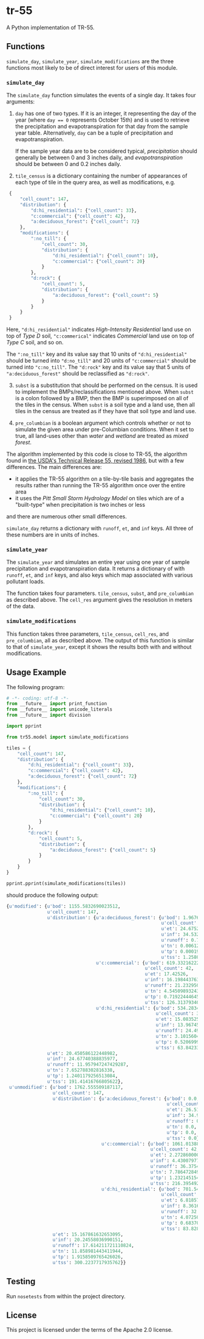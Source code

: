 # tr-55

A Python implementation of TR-55.

## Functions

`simulate_day`, `simulate_year`, `simulate_modifications` are the three functions most likely to be of direct interest for users of this module.

### `simulate_day`

The `simulate_day` function simulates the events of a single day.  It takes four arguments:

   1. `day` has one of two types.  If it is an integer, it representing the day of the year (where `day == 0` represents October 15th) and is used to retrieve the precipitation and evapotranspiration for that day from the sample year table.  Alternatively, `day` can be a tuple of precipitation and evapotranspiration.

      If the sample year data are to be considered typical, *precipitation* should generally be between 0 and 3 inches daily, and *evapotranspiration* should be between 0 and 0.2 inches daily.

   2. `tile_census` is a dictionary containing the number of appearances of each type of tile in the query area, as well as modifications, e.g.
   ```Python
    {
        "cell_count": 147,
        "distribution": {
            "d:hi_residential": {"cell_count": 33},
            "c:commercial": {"cell_count": 42},
            "a:deciduous_forest": {"cell_count": 72}
        },
        "modifications": {
            ":no_till": {
                "cell_count": 30,
                "distribution": {
                    "d:hi_residential": {"cell_count": 10},
                    "c:commercial": {"cell_count": 20}
                }
            },
            "d:rock": {
                "cell_count": 5,
                "distribution": {
                    "a:deciduous_forest": {"cell_count": 5}
                }
            }
        }
    }
   ```
   Here, `"d:hi_residential"` indicates *High-Intensity Residential* land use on top of *Type D* soil, `"c:commerical"` indicates *Commercial* land use on top of *Type C* soil, and so on.

   The `":no_till"` key and its value say that 10 units of `"d:hi_residential"` should be turned into `"d:no_till"` and 20 units of `"c:commercial"` should be turned into `"c:no_till"`.  The `"d:rock"` key and its value say that 5 units of `"a:deciduous_forest"` should be reclassified as `"d:rock"`.

   3. `subst` is a substitution that should be performed on the census.  It is used to implement the BMPs/reclassifications mentioned above.  When `subst` is a colon followed by a BMP, then the BMP is superimposed on all of the tiles in the census.  When `subst` is a soil type and a land use, then all tiles in the census are treated as if they have that soil type and land use.

   4. `pre_columbian` is a boolean argument which controls whether or not to simulate the given area under pre-Columbian conditions.  When it set to true, all land-uses other than *water* and *wetland* are treated as *mixed forest*.

The algorithm implemented by this code is close to TR-55, the algorithm found in [the USDA's Technical Release 55, revised 1986](http://www.cpesc.org/reference/tr55.pdf), but with a few differences.  The main differences are:

   * it applies the TR-55 algorithm on a tile-by-tile basis and aggregates the results rather than running the TR-55 algorithm once over the entire area
   * it uses the *Pitt Small Storm Hydrology Model* on tiles which are of a "built-type" when precipitation is two inches or less

and there are numerous other small differences.

`simulate_day` returns a dictionary with `runoff`, `et`, and `inf` keys.  All three of these numbers are in units of inches.

### `simulate_year`

The `simulate_year` and simulates an entire year using one year of sample precipitation and evapotranspiration data.  It returns a dictionary of with `runoff`, `et`, and `inf` keys, and also keys which map associated with various pollutant loads.

The function takes four parameters.  `tile_census`, `subst`, and `pre_columbian` as described above.  The `cell_res` argument gives the resolution in meters of the data.

### `simulate_modifications`

This function takes three parameters, `tile_census`, `cell_res`, and `pre_columbian`, all as described above.  The output of this function is similar to that of `simulate_year`, except it shows the results both with and without modifications.

## Usage Example

The following program:
```Python
# -*- coding: utf-8 -*-
from __future__ import print_function
from __future__ import unicode_literals
from __future__ import division

import pprint

from tr55.model import simulate_modifications

tiles = {
    "cell_count": 147,
    "distribution": {
        "d:hi_residential": {"cell_count": 33},
        "c:commercial": {"cell_count": 42},
        "a:deciduous_forest": {"cell_count": 72}
    },
    "modifications": {
        ":no_till": {
            "cell_count": 30,
            "distribution": {
                "d:hi_residential": {"cell_count": 10},
                "c:commercial": {"cell_count": 20}
            }
        },
        "d:rock": {
            "cell_count": 5,
            "distribution": {
                "a:deciduous_forest": {"cell_count": 5}
            }
        }
    }
}

pprint.pprint(simulate_modifications(tiles))
```
should produce the following output:
```Python
{u'modified': {u'bod': 1155.5832690023512,
               u'cell_count': 147,
               u'distribution': {u'a:deciduous_forest': {u'bod': 1.9676947491691286,
                                                         u'cell_count': 72,
                                                         u'et': 24.675262500000017,
                                                         u'inf': 34.53218880673186,
                                                         u'runoff': 0.7999320266014792,
                                                         u'tn': 0.006128885284297285,
                                                         u'tp': 0.00019354374581991428,
                                                         u'tss': 1.258034347829443},
                                 u'c:commercial': {u'bod': 619.3321622220828,
                                                   u'cell_count': 42,
                                                   u'et': 17.42526,
                                                   u'inf': 16.198443763932524,
                                                   u'runoff': 21.23295052178176,
                                                   u'tn': 4.545098932436254,
                                                   u'tp': 0.7192244464514511,
                                                   u'tss': 126.3137934080361},
                                 u'd:hi_residential': {u'bod': 534.2834120310993,
                                                       u'cell_count': 33,
                                                       u'et': 15.08352545454543,
                                                       u'inf': 13.967458770273502,
                                                       u'runoff': 24.498158107332266,
                                                       u'tn': 3.101560485095788,
                                                       u'tp': 0.5206999354540374,
                                                       u'tss': 63.842339912190674}},
               u'et': 20.450586122448982,
               u'inf': 24.67740388835977,
               u'runoff': 11.957947247429287,
               u'tn': 7.652788302816338,
               u'tp': 1.2401179256513084,
               u'tss': 191.41416766805622},
 u'unmodified': {u'bod': 1762.555509187117,
                 u'cell_count': 147,
                 u'distribution': {u'a:deciduous_forest': {u'bod': 0.0,
                                                           u'cell_count': 72,
                                                           u'et': 26.51670000000007,
                                                           u'inf': 34.91810000000001,
                                                           u'runoff': 0.0,
                                                           u'tn': 0.0,
                                                           u'tp': 0.0,
                                                           u'tss': 0.0},
                                   u'c:commercial': {u'bod': 1061.0138827829708,
                                                     u'cell_count': 42,
                                                     u'et': 2.272860000000005,
                                                     u'inf': 4.430079770137537,
                                                     u'runoff': 36.375400229862464,
                                                     u'tn': 7.786472849455671,
                                                     u'tp': 1.2321451541995787,
                                                     u'tss': 216.39549270630107},
                                   u'd:hi_residential': {u'bod': 701.5416264041463,
                                                         u'cell_count': 33,
                                                         u'et': 6.818579999999993,
                                                         u'inf': 8.361629213022574,
                                                         u'runoff': 32.167342828759615,
                                                         u'tn': 4.072508593956273,
                                                         u'tp': 0.6837058223430238,
                                                         u'tss': 83.8282790872751}},
                 u'et': 15.167861632653095,
                 u'inf': 20.24558036990151,
                 u'runoff': 17.614211721110824,
                 u'tn': 11.858981443411944,
                 u'tp': 1.9158509765426026,
                 u'tss': 300.2237717935762}}
```

## Testing

Run `nosetests` from within the project directory.

## License
This project is licensed under the terms of the Apache 2.0 license.
